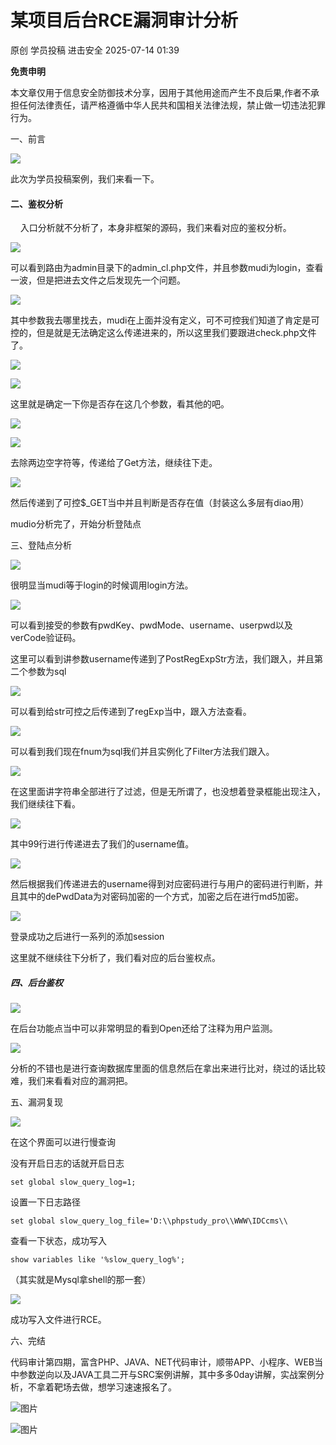 #  某项目后台RCE漏洞审计分析  
原创 学员投稿  进击安全   2025-07-14 01:39  
  
**免责申明**  
  
本文章仅用于信息安全防御技术分享，因用于其他用途而产生不良后果,作者不承担任何法律责任，请严格遵循中华人民共和国相关法律法规，禁止做一切违法犯罪行为。  
  
  
一、前言  
  
![](https://mmbiz.qpic.cn/sz_mmbiz_png/ZRKuxIKRyhX0lTaJgCQibFnnxyZp6lnR9yibEERvicSazBNiaFS01txn0YtmsL8lBnEKicsicTNubicyQPtu7JG3YdVvw/640?wx_fmt=png&from=appmsg "")  
  
此次为学员投稿案例，我们来看一下。  
#### 二、鉴权分析  
  
    入口分析就不分析了，本身非框架的源码，我们来看对应的鉴权分析。  
  
![](https://mmbiz.qpic.cn/sz_mmbiz_png/ZRKuxIKRyhX0lTaJgCQibFnnxyZp6lnR9cz0uq7ecfzLwPaZeL6rQJDASYYIsfo8miclOQjnX1SRSD6pJ8043Qow/640?wx_fmt=png&from=appmsg "")  
  
可以看到路由为admin目录下的admin_cl.php文件，并且参数mudi为login，查看一波，但是把进去文件之后发现先一个问题。  
  
![](https://mmbiz.qpic.cn/sz_mmbiz_png/ZRKuxIKRyhX0lTaJgCQibFnnxyZp6lnR96UIibVvmLjQdxmavcW1UtnGiaLxFNRtgqH3c09yvOVUVYVIElbKPEq2g/640?wx_fmt=png&from=appmsg "")  
  
其中参数我去哪里找去，mudi在上面并没有定义，可不可控我们知道了肯定是可控的，但是就是无法确定这么传递进来的，所以这里我们要跟进check.php文件了。  
  
![](https://mmbiz.qpic.cn/sz_mmbiz_png/ZRKuxIKRyhX0lTaJgCQibFnnxyZp6lnR9sqI0PUFaWkohPiaFJ7VSUad57bHj3A67KQeicl9wEnHLmDKRZwO115yg/640?wx_fmt=png&from=appmsg "")  
  
![](https://mmbiz.qpic.cn/sz_mmbiz_png/ZRKuxIKRyhX0lTaJgCQibFnnxyZp6lnR9HjmoK76ZiavQPXNxic1c4d4fFdiaeFUVnpicu1NX2ibRic61Tyiat0HOL0ibnA/640?wx_fmt=png&from=appmsg "")  
  
这里就是确定一下你是否存在这几个参数，看其他的吧。  
  
![](https://mmbiz.qpic.cn/sz_mmbiz_png/ZRKuxIKRyhX0lTaJgCQibFnnxyZp6lnR91Ud4tDAuxk50HBrrPIwhSPFmfSFpcE9iblnPPyz5b5UVn3h26lgv1eg/640?wx_fmt=png&from=appmsg "")  
  
![](https://mmbiz.qpic.cn/sz_mmbiz_png/ZRKuxIKRyhX0lTaJgCQibFnnxyZp6lnR9fFtAvNmGXxiaOtoHxcvE8k9JoLaz6T9RiaGS34eAp0z9wXvFRov8X5tQ/640?wx_fmt=png&from=appmsg "")  
  
去除两边空字符等，传递给了Get方法，继续往下走。  
  
![](https://mmbiz.qpic.cn/sz_mmbiz_png/ZRKuxIKRyhX0lTaJgCQibFnnxyZp6lnR93C195L0tuDyN2o1eZvkibrJeM0ctHy7fo4icnzibo3wurZUpWTz3SQF8A/640?wx_fmt=png&from=appmsg "")  
  
然后传递到了可控$_GET当中并且判断是否存在值（封装这么多层有diao用）  
  
mudio分析完了，开始分析登陆点  
  
三、登陆点分析  
  
![](https://mmbiz.qpic.cn/sz_mmbiz_png/ZRKuxIKRyhX0lTaJgCQibFnnxyZp6lnR9YcwdryUW27eNRhNjr7wJcD9RzWFAXs44SWgtmXJNSG5TljSZiaLp0Xw/640?wx_fmt=png&from=appmsg "")  
  
很明显当mudi等于login的时候调用login方法。  
  
![](https://mmbiz.qpic.cn/sz_mmbiz_png/ZRKuxIKRyhX0lTaJgCQibFnnxyZp6lnR9EK7sIdVPZ40xFvK0gIaV1Ldico5aJeTibvAloendgibmnrJIhBvWmJAfQ/640?wx_fmt=png&from=appmsg "")  
  
可以看到接受的参数有pwdKey、pwdMode、username、userpwd以及verCode验证码。  
  
这里可以看到讲参数username传递到了PostRegExpStr方法，我们跟入，并且第二个参数为sql  
  
![](https://mmbiz.qpic.cn/sz_mmbiz_png/ZRKuxIKRyhX0lTaJgCQibFnnxyZp6lnR9CSxyw0E1zqjciaDJqHkxZRnNyla01FMBAibqxxVAwX3z8u6uqXYUpNRw/640?wx_fmt=png&from=appmsg "")  
  
可以看到给str可控之后传递到了regExp当中，跟入方法查看。  
  
![](https://mmbiz.qpic.cn/sz_mmbiz_png/ZRKuxIKRyhX0lTaJgCQibFnnxyZp6lnR92uiaoFiajQevGDrvlLmibHDicvxnUgPgoy3C0PubxmsMBNl9F3KRoic6MQA/640?wx_fmt=png&from=appmsg "")  
  
可以看到我们现在fnum为sql我们并且实例化了Filter方法我们跟入。  
  
![](https://mmbiz.qpic.cn/sz_mmbiz_png/ZRKuxIKRyhX0lTaJgCQibFnnxyZp6lnR9Il6ULX6OFX4ghPfTeBGFEvMEA74cqYJJlWdic75ZHOqUoCQTUmBSR8w/640?wx_fmt=png&from=appmsg "")  
  
在这里面讲字符串全部进行了过滤，但是无所谓了，也没想着登录框能出现注入，我们继续往下看。  
  
![](https://mmbiz.qpic.cn/sz_mmbiz_png/ZRKuxIKRyhX0lTaJgCQibFnnxyZp6lnR94Bsya74sVibcrbwnmbuqv4AQkZYy89RFEZQho7bofxrNGIvicKAvqDpg/640?wx_fmt=png&from=appmsg "")  
  
其中99行进行传递进去了我们的username值。  
  
![](https://mmbiz.qpic.cn/sz_mmbiz_png/ZRKuxIKRyhX0lTaJgCQibFnnxyZp6lnR9zbHEVARV9ibs0sC6XFWxgibWicg5gkFR5L2NGcIwvZOx9lOpHnvvY91zA/640?wx_fmt=png&from=appmsg "")  
  
然后根据我们传递进去的username得到对应密码进行与用户的密码进行判断，并且其中的dePwdData为对密码加密的一个方式，加密之后在进行md5加密。  
  
![](https://mmbiz.qpic.cn/sz_mmbiz_png/ZRKuxIKRyhX0lTaJgCQibFnnxyZp6lnR9WLkx5u7W9xaxPWZUgP2FAZm9T9OJ5FOML3uMiaQjyricGwq6ZaHwJib6w/640?wx_fmt=png&from=appmsg "")  
  
登录成功之后进行一系列的添加session  
  
这里就不继续往下分析了，我们看对应的后台鉴权点。  
##### 四、后台鉴权  
  
![](https://mmbiz.qpic.cn/sz_mmbiz_png/ZRKuxIKRyhX0lTaJgCQibFnnxyZp6lnR9Yan3I70XMZm4drQ6MibTMZVicM4kNAF9EMtmxVU5z4E6Rap1w3qZA83Q/640?wx_fmt=png&from=appmsg "")  
  
在后台功能点当中可以非常明显的看到Open还给了注释为用户监测。  
  
![](https://mmbiz.qpic.cn/sz_mmbiz_png/ZRKuxIKRyhX0lTaJgCQibFnnxyZp6lnR9OPdeEQiaXShVGSACDoYXhkoZvPeCg9frauBdxzia0vNAc9nFcYBlYLGg/640?wx_fmt=png&from=appmsg "")  
  
分析的不错也是进行查询数据库里面的信息然后在拿出来进行比对，绕过的话比较难，我们来看看对应的漏洞把。  
  
五、漏洞复现  
  
![](https://mmbiz.qpic.cn/sz_mmbiz_png/ZRKuxIKRyhX0lTaJgCQibFnnxyZp6lnR9M3S93ibpj6buDcicBmibRnzTsYl9O9np8wia71YDxib5ySHfiaIvZLUfmEug/640?wx_fmt=png&from=appmsg "")  
  
在这个界面可以进行慢查询  
  
没有开启⽇志的话就开启⽇志  
```
set global slow_query_log=1;
```  
  
设置⼀下⽇志路径  
```
set global slow_query_log_file='D:\\phpstudy_pro\\WWW\IDCcms\\
```  
  
查看⼀下状态，成功写⼊  
```
show variables like '%slow_query_log%';
```  
  
（其实就是Mysql拿shell的那一套）  
  
![](https://mmbiz.qpic.cn/sz_mmbiz_png/ZRKuxIKRyhX0lTaJgCQibFnnxyZp6lnR9iaPw3tz0BEpXtpSIbVdZmSyvnoL1qBKL1JyZ2GsZkDibhiaPN46HBuq9w/640?wx_fmt=png&from=appmsg "")  
  
成功写入文件进行RCE。  
  
六、完结  
  
代码审计第四期，富含PHP、JAVA、NET代码审计，顺带APP、小程序、WEB当中参数逆向以及JAVA工具二开与SRC案例讲解，其中多多0day讲解，实战案例分析，不拿着靶场去做，想学习速速报名了。  
  
![图片](https://mmbiz.qpic.cn/sz_mmbiz_png/ZRKuxIKRyhUicibrBmrZ2iazoDJic2RyDklw4547e6aNia1OEMntI6wGqRdvr87XVgUdiaiczwW67bRO3iayvd7H7bZoeQ/640?wx_fmt=png&from=appmsg&wxfrom=5&wx_lazy=1&tp=webp "")  
  
![图片](https://mmbiz.qpic.cn/sz_mmbiz_jpg/ZRKuxIKRyhXhuxbCGecu4ibia3kSXD8ePQHrSvPSNtC7PmjzQwR88Hu0LpuXdQzamKBCPAXX82anLS8f0FF3LzzQ/640?wx_fmt=jpeg&wxfrom=5&wx_lazy=1&tp=webp "")  
  
  

